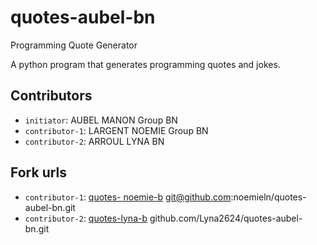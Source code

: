 # quotes-aubel-bn
 Programming Quote Generator

A python program that generates programming quotes and jokes.

## Contributors
- `initiator`: AUBEL MANON Group BN
- `contributor-1`: LARGENT NOEMIE Group BN
- `contributor-2`: ARROUL LYNA BN 




## Fork urls
- `contributor-1`: [quotes- noemie-b]()  git@github.com:noemieln/quotes-aubel-bn.git
- `contributor-2`: [quotes-lyna-b]() github.com/Lyna2624/quotes-aubel-bn.git


